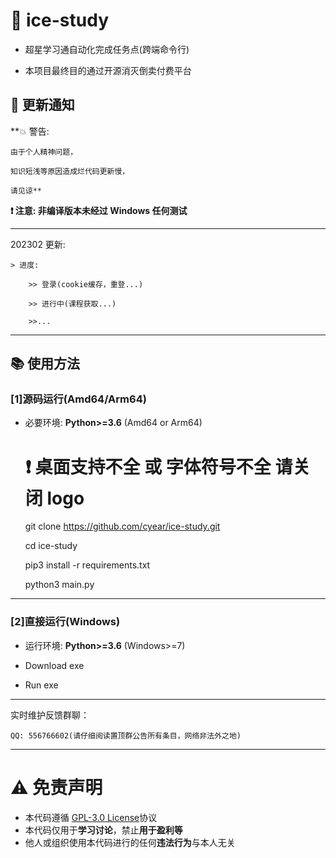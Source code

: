 # 🍥 ice-study

- 超星学习通自动化完成任务点(跨端命令行)

- 本项目最终目的通过开源消灭倒卖付费平台

## :speech_balloon: 更新通知

\*\*💥 警告:

    由于个人精神问题，

    知识短浅等原因造成烂代码更新慢，

    请见谅**

**❗️ 注意: 非编译版本未经过 Windows 任何测试**

---

202302 更新:

    > 进度:

        >> 登录(cookie缓存，重登...)

        >> 进行中(课程获取...)

        >>...

---

## :books: 使用方法

### [1]源码运行(Amd64/Arm64)

- 必要环境: **Python>=3.6** (Amd64 or Arm64)

  # ❗️ 桌面支持不全 或 字体符号不全 请关闭 logo

  git clone https://github.com/cyear/ice-study.git

  cd ice-study

  pip3 install -r requirements.txt

  python3 main.py

---

### [2]直接运行(Windows)

- 运行环境: **Python>=3.6** (Windows>=7)

- Download exe

- Run exe

---

实时维护反馈群聊：

    QQ: 556766602(请仔细阅读置顶群公告所有条目，网络非法外之地)

---

# :warning: 免责声明

- 本代码遵循 [GPL-3.0 License](https://github.com/cyear/ice-study/blob/main/LICENSE)协议
- 本代码仅用于**学习讨论**，禁止**用于盈利等**
- 他人或组织使用本代码进行的任何**违法行为**与本人无关
